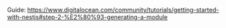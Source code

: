 Guide: https://www.digitalocean.com/community/tutorials/getting-started-with-nestjs#step-2-%E2%80%93-generating-a-module
